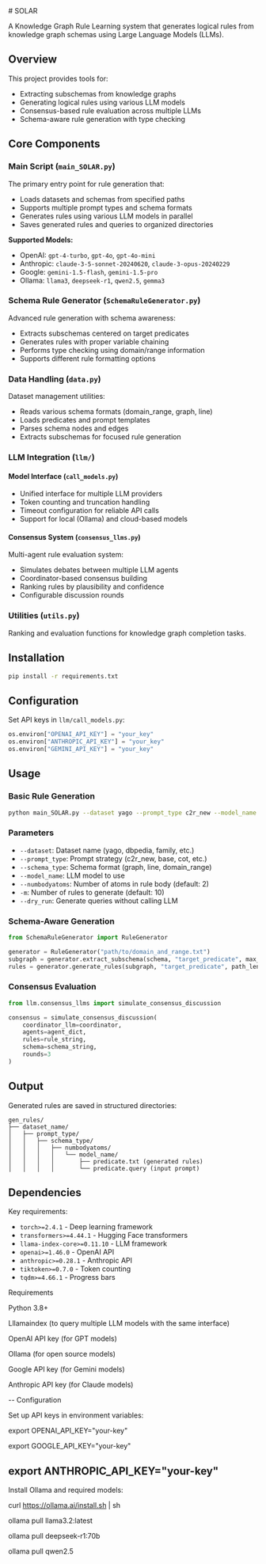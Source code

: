<meta name="robots" content="noindex">
# SOLAR

A Knowledge Graph Rule Learning system that generates logical rules from knowledge graph schemas using Large Language Models (LLMs).

## Overview

This project provides tools for:
- Extracting subschemas from knowledge graphs
- Generating logical rules using various LLM models  
- Consensus-based rule evaluation across multiple LLMs
- Schema-aware rule generation with type checking

## Core Components

### Main Script (`main_SOLAR.py`)
The primary entry point for rule generation that:
- Loads datasets and schemas from specified paths
- Supports multiple prompt types and schema formats
- Generates rules using various LLM models in parallel
- Saves generated rules and queries to organized directories

**Supported Models:**
- OpenAI: `gpt-4-turbo`, `gpt-4o`, `gpt-4o-mini`
- Anthropic: `claude-3-5-sonnet-20240620`, `claude-3-opus-20240229`
- Google: `gemini-1.5-flash`, `gemini-1.5-pro`
- Ollama: `llama3`, `deepseek-r1`, `qwen2.5`, `gemma3`

### Schema Rule Generator (`SchemaRuleGenerator.py`)
Advanced rule generation with schema awareness:
- Extracts subschemas centered on target predicates
- Generates rules with proper variable chaining
- Performs type checking using domain/range information
- Supports different rule formatting options

### Data Handling (`data.py`)
Dataset management utilities:
- Reads various schema formats (domain_range, graph, line)
- Loads predicates and prompt templates
- Parses schema nodes and edges
- Extracts subschemas for focused rule generation

### LLM Integration (`llm/`)

#### Model Interface (`call_models.py`)
- Unified interface for multiple LLM providers
- Token counting and truncation handling
- Timeout configuration for reliable API calls
- Support for local (Ollama) and cloud-based models

#### Consensus System (`consensus_llms.py`)
Multi-agent rule evaluation system:
- Simulates debates between multiple LLM agents
- Coordinator-based consensus building
- Ranking rules by plausibility and confidence
- Configurable discussion rounds

### Utilities (`utils.py`)
Ranking and evaluation functions for knowledge graph completion tasks.

## Installation

```bash
pip install -r requirements.txt
```

## Configuration

Set API keys in `llm/call_models.py`:
```python
os.environ["OPENAI_API_KEY"] = "your_key"
os.environ["ANTHROPIC_API_KEY"] = "your_key" 
os.environ["GEMINI_API_KEY"] = "your_key"
```

## Usage

### Basic Rule Generation
```bash
python main_SOLAR.py --dataset yago --prompt_type c2r_new --model_name gpt-4o
```

### Parameters
- `--dataset`: Dataset name (yago, dbpedia, family, etc.)
- `--prompt_type`: Prompt strategy (c2r_new, base, cot, etc.)
- `--schema_type`: Schema format (graph, line, domain_range)
- `--model_name`: LLM model to use
- `--numbodyatoms`: Number of atoms in rule body (default: 2)
- `-m`: Number of rules to generate (default: 10)
- `--dry_run`: Generate queries without calling LLM

### Schema-Aware Generation
```python
from SchemaRuleGenerator import RuleGenerator

generator = RuleGenerator("path/to/domain_and_range.txt")
subgraph = generator.extract_subschema(schema, "target_predicate", max_length=2)
rules = generator.generate_rules(subgraph, "target_predicate", path_length=2)
```

### Consensus Evaluation
```python
from llm.consensus_llms import simulate_consensus_discussion

consensus = simulate_consensus_discussion(
    coordinator_llm=coordinator,
    agents=agent_dict,
    rules=rule_string,
    schema=schema_string,
    rounds=3
)
```

## Output

Generated rules are saved in structured directories:
```
gen_rules/
├── dataset_name/
│   ├── prompt_type/
│   │   ├── schema_type/
│   │   │   ├── numbodyatoms/
│   │   │   │   └── model_name/
│   │   │   │       ├── predicate.txt (generated rules)
│   │   │   │       └── predicate.query (input prompt)
```

## Dependencies

Key requirements:
- `torch>=2.4.1` - Deep learning framework
- `transformers>=4.44.1` - Hugging Face transformers
- `llama-index-core>=0.11.10` - LLM framework
- `openai>=1.46.0` - OpenAI API
- `anthropic>=0.28.1` - Anthropic API
- `tiktoken>=0.7.0` - Token counting
- `tqdm>=4.66.1` - Progress bars

Requirements

Python 3.8+

Lllamaindex (to query multiple LLM models with the same interface)

OpenAI API key (for GPT models)

Ollama (for open source models)

Google API key (for Gemini models)

Anthropic API key (for Claude models)

--
Configuration

Set up API keys in environment variables:

export OPENAI_API_KEY="your-key"

export GOOGLE_API_KEY="your-key"

export ANTHROPIC_API_KEY="your-key"
--
Install Ollama and required models:

curl https://ollama.ai/install.sh | sh

ollama pull llama3.2:latest

ollama pull deepseek-r1:70b

ollama pull qwen2.5

